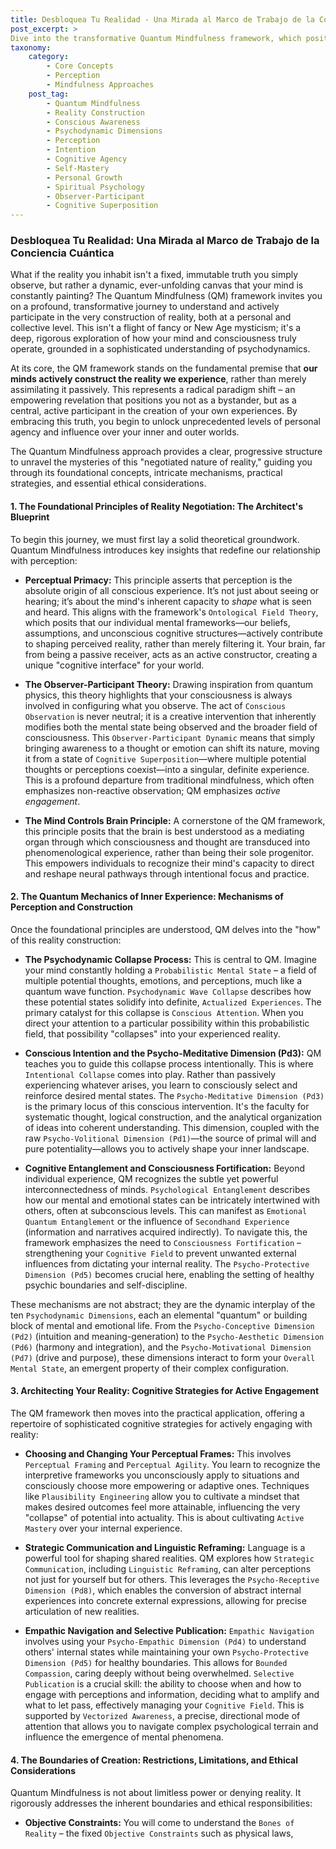 ```yaml
---
title: Desbloquea Tu Realidad - Una Mirada al Marco de Trabajo de la Conciencia Cuántica
post_excerpt: >
Dive into the transformative Quantum Mindfulness framework, which posits that you are not merely a passive observer but an active architect of your reality. This post explores the foundational principles, intricate mechanisms, and practical strategies for consciously shaping your experience, emphasizing the power and responsibility that come with this profound understanding.
taxonomy:
    category:
        - Core Concepts
        - Perception
        - Mindfulness Approaches
    post_tag:
        - Quantum Mindfulness
        - Reality Construction
        - Conscious Awareness
        - Psychodynamic Dimensions
        - Perception
        - Intention
        - Cognitive Agency
        - Self-Mastery
        - Personal Growth
        - Spiritual Psychology
        - Observer-Participant
        - Cognitive Superposition
---
```

### Desbloquea Tu Realidad: Una Mirada al Marco de Trabajo de la Conciencia Cuántica

What if the reality you inhabit isn't a fixed, immutable truth you simply observe, but rather a dynamic, ever-unfolding canvas that your mind is constantly painting? The Quantum Mindfulness (QM) framework invites you on a profound, transformative journey to understand and actively participate in the very construction of reality, both at a personal and collective level. This isn't a flight of fancy or New Age mysticism; it's a deep, rigorous exploration of how your mind and consciousness truly operate, grounded in a sophisticated understanding of psychodynamics.

At its core, the QM framework stands on the fundamental premise that **our minds actively construct the reality we experience**, rather than merely assimilating it passively. This represents a radical paradigm shift – an empowering revelation that positions you not as a bystander, but as a central, active participant in the creation of your own experiences. By embracing this truth, you begin to unlock unprecedented levels of personal agency and influence over your inner and outer worlds.

The Quantum Mindfulness approach provides a clear, progressive structure to unravel the mysteries of this "negotiated nature of reality," guiding you through its foundational concepts, intricate mechanisms, practical strategies, and essential ethical considerations.

#### 1. The Foundational Principles of Reality Negotiation: The Architect's Blueprint

To begin this journey, we must first lay a solid theoretical groundwork. Quantum Mindfulness introduces key insights that redefine our relationship with perception:

*   **Perceptual Primacy:** This principle asserts that perception is the absolute origin of all conscious experience. It’s not just about seeing or hearing; it’s about the mind's inherent capacity to *shape* what is seen and heard. This aligns with the framework's `Ontological Field Theory`, which posits that our individual mental frameworks—our beliefs, assumptions, and unconscious cognitive structures—actively contribute to shaping perceived reality, rather than merely filtering it. Your brain, far from being a passive receiver, acts as an active constructor, creating a unique "cognitive interface" for your world.

*   **The Observer-Participant Theory:** Drawing inspiration from quantum physics, this theory highlights that your consciousness is always involved in configuring what you observe. The act of `Conscious Observation` is never neutral; it is a creative intervention that inherently modifies both the mental state being observed and the broader field of consciousness. This `Observer-Participant Dynamic` means that simply bringing awareness to a thought or emotion can shift its nature, moving it from a state of `Cognitive Superposition`—where multiple potential thoughts or perceptions coexist—into a singular, definite experience. This is a profound departure from traditional mindfulness, which often emphasizes non-reactive observation; QM emphasizes *active engagement*.

*   **The Mind Controls Brain Principle:** A cornerstone of the QM framework, this principle posits that the brain is best understood as a mediating organ through which consciousness and thought are transduced into phenomenological experience, rather than being their sole progenitor. This empowers individuals to recognize their mind's capacity to direct and reshape neural pathways through intentional focus and practice.

#### 2. The Quantum Mechanics of Inner Experience: Mechanisms of Perception and Construction

Once the foundational principles are understood, QM delves into the "how" of this reality construction:

*   **The Psychodynamic Collapse Process:** This is central to QM. Imagine your mind constantly holding a `Probabilistic Mental State` – a field of multiple potential thoughts, emotions, and perceptions, much like a quantum wave function. `Psychodynamic Wave Collapse` describes how these potential states solidify into definite, `Actualized Experiences`. The primary catalyst for this collapse is `Conscious Attention`. When you direct your attention to a particular possibility within this probabilistic field, that possibility "collapses" into your experienced reality.

*   **Conscious Intention and the Psycho-Meditative Dimension (Pd3):** QM teaches you to guide this collapse process intentionally. This is where `Intentional Collapse` comes into play. Rather than passively experiencing whatever arises, you learn to consciously select and reinforce desired mental states. The `Psycho-Meditative Dimension (Pd3)` is the primary locus of this conscious intervention. It's the faculty for systematic thought, logical construction, and the analytical organization of ideas into coherent understanding. This dimension, coupled with the raw `Psycho-Volitional Dimension (Pd1)`—the source of primal will and pure potentiality—allows you to actively shape your inner landscape.

*   **Cognitive Entanglement and Consciousness Fortification:** Beyond individual experience, QM recognizes the subtle yet powerful interconnectedness of minds. `Psychological Entanglement` describes how our mental and emotional states can be intricately intertwined with others, often at subconscious levels. This can manifest as `Emotional Quantum Entanglement` or the influence of `Secondhand Experience` (information and narratives acquired indirectly). To navigate this, the framework emphasizes the need to `Consciousness Fortification` – strengthening your `Cognitive Field` to prevent unwanted external influences from dictating your internal reality. The `Psycho-Protective Dimension (Pd5)` becomes crucial here, enabling the setting of healthy psychic boundaries and self-discipline.

These mechanisms are not abstract; they are the dynamic interplay of the ten `Psychodynamic Dimensions`, each an elemental "quantum" or building block of mental and emotional life. From the `Psycho-Conceptive Dimension (Pd2)` (intuition and meaning-generation) to the `Psycho-Aesthetic Dimension (Pd6)` (harmony and integration), and the `Psycho-Motivational Dimension (Pd7)` (drive and purpose), these dimensions interact to form your `Overall Mental State`, an emergent property of their complex configuration.

#### 3. Architecting Your Reality: Cognitive Strategies for Active Engagement

The QM framework then moves into the practical application, offering a repertoire of sophisticated cognitive strategies for actively engaging with reality:

*   **Choosing and Changing Your Perceptual Frames:** This involves `Perceptual Framing` and `Perceptual Agility`. You learn to recognize the interpretive frameworks you unconsciously apply to situations and consciously choose more empowering or adaptive ones. Techniques like `Plausibility Engineering` allow you to cultivate a mindset that makes desired outcomes feel more attainable, influencing the very "collapse" of potential into actuality. This is about cultivating `Active Mastery` over your internal experience.

*   **Strategic Communication and Linguistic Reframing:** Language is a powerful tool for shaping shared realities. QM explores how `Strategic Communication`, including `Linguistic Reframing`, can alter perceptions not just for yourself but for others. This leverages the `Psycho-Receptive Dimension (Pd8)`, which enables the conversion of abstract internal experiences into concrete external expressions, allowing for precise articulation of new realities.

*   **Empathic Navigation and Selective Publication:** `Empathic Navigation` involves using your `Psycho-Empathic Dimension (Pd4)` to understand others' internal states while maintaining your own `Psycho-Protective Dimension (Pd5)` for healthy boundaries. This allows for `Bounded Compassion`, caring deeply without being overwhelmed. `Selective Publication` is a crucial skill: the ability to choose when and how to engage with perceptions and information, deciding what to amplify and what to let pass, effectively managing your `Cognitive Field`. This is supported by `Vectorized Awareness`, a precise, directional mode of attention that allows you to navigate complex psychological terrain and influence the emergence of mental phenomena.

#### 4. The Boundaries of Creation: Restrictions, Limitations, and Ethical Considerations

Quantum Mindfulness is not about limitless power or denying reality. It rigorously addresses the inherent boundaries and ethical responsibilities:

*   **Objective Constraints:** You will come to understand the `Bones of Reality` – the fixed `Objective Constraints` such as physical laws,